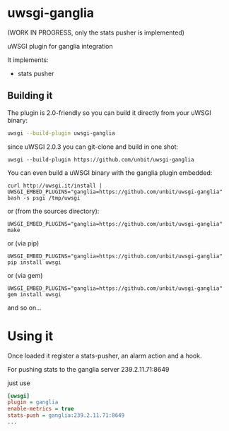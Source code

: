 uwsgi-ganglia
=============

(WORK IN PROGRESS, only the stats pusher is implemented)

uWSGI plugin for ganglia integration

It implements:

* stats pusher

Building it
-----------

The plugin is 2.0-friendly so you can build it directly from your uWSGI binary:

```sh
uwsgi --build-plugin uwsgi-ganglia
```

since uWSGI 2.0.3 you can git-clone and build in one shot:

```
uwsgi --build-plugin https://github.com/unbit/uwsgi-ganglia
```

You can even build a uWSGI binary with the ganglia plugin embedded:

```
curl http://uwsgi.it/install | UWSGI_EMBED_PLUGINS="ganglia=https://github.com/unbit/uwsgi-ganglia" bash -s psgi /tmp/uwsgi
```

or (from the sources directory):

```
UWSGI_EMBED_PLUGINS="ganglia=https://github.com/unbit/uwsgi-ganglia" make
```

or (via pip)

```
UWSGI_EMBED_PLUGINS="ganglia=https://github.com/unbit/uwsgi-ganglia" pip install uwsgi
```

or (via gem)

```
UWSGI_EMBED_PLUGINS="ganglia=https://github.com/unbit/uwsgi-ganglia" gem install uwsgi
```

and so on...

Using it
========

Once loaded it register a stats-pusher, an alarm action and a hook.

For pushing stats to the ganglia server 239.2.11.71:8649

just use

```ini
[uwsgi]
plugin = ganglia
enable-metrics = true
stats-push = ganglia:239.2.11.71:8649
...
```
